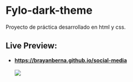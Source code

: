 # Fylo-dark-theme
Proyecto de práctica desarrollado en html y css.
## Live Preview:
- **https://brayanberna.github.io/social-media** <br> <br>
![](https://repository-images.githubusercontent.com/312086314/e5676000-2446-11eb-8543-cc30537d3ccf)
